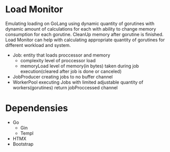 # Load Monitor

Emulating loading on GoLang using dynamic quantity of gorutines with dynamic amount of calculations for each with ability to change memory consumption for each gorutine. CleanUp memory after gorutine is finished. 
Load Monitor can help with calculating appropriate quantity of gorutines for different workload and system.

- Job: entity that loads proccessor and memory
  - complexity level of proccessor load
  - memoryLoad level of memory(in bytes) taken during job execution(cleared after job is done or canceled)
- JobProducer creating jobs to no buffer channel
- WorkerPool executing Jobs with limited adjustable quantity of workers(gorutines) return jobProccessed channel


 # Dependensies
 - Go
    - Gin
    - Templ
  -  HTMX
  -  Bootstrap

